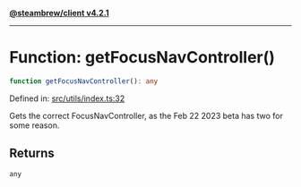 [**@steambrew/client v4.2.1**](../README.md)

***

# Function: getFocusNavController()

```ts
function getFocusNavController(): any
```

Defined in: [src/utils/index.ts:32](https://github.com/SteamClientHomebrew/SDK/blob/main/typescript-packages/client/src/utils/index.ts#L32)

Gets the correct FocusNavController, as the Feb 22 2023 beta has two for some reason.

## Returns

`any`
